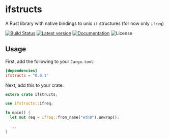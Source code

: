 ifstructs
=========

A Rust library with native bindings to unix `if` structures (for now only `ifreq`)

[![Build Status](https://travis-ci.org/glebpom/ifstructs.svg?branch=master)](https://travis-ci.org/glebpom/ifstructs)
[![Latest version](https://img.shields.io/crates/v/ifstructs.svg)](https://crates.io/crates/ifstructs)
[![Documentation](https://docs.rs/ifstructs/badge.svg)](https://docs.rs/ifstructs)
![License](https://img.shields.io/crates/i/ifstructs.svg)


## Usage

First, add the following to your `Cargo.toml`:

```toml
[dependencies]
ifstructs = "0.0.1"
```

Next, add this to your crate:

```rust
extern crate ifstructs;

use ifstructs::ifreq;

fn main() {
  let mut req = ifreq::from_name("eth0").unwrap();
  
  ...
}

```
